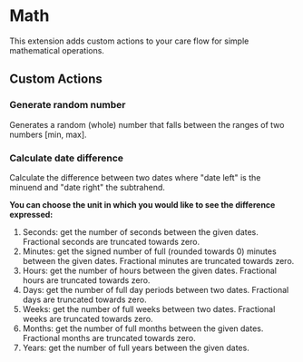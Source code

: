 # Math

This extension adds custom actions to your care flow for simple mathematical operations.

## Custom Actions

### Generate random number

Generates a random (whole) number that falls between the ranges of two numbers [min, max].

### Calculate date difference

Calculate the difference between two dates where "date left" is the minuend and "date right" the subtrahend.

**You can choose the unit in which you would like to see the difference expressed:**

1. Seconds: get the number of seconds between the given dates. Fractional seconds are truncated towards zero.
2. Minutes: get the signed number of full (rounded towards 0) minutes between the given dates. Fractional minutes are truncated towards zero.
3. Hours: get the number of hours between the given dates. Fractional hours are truncated towards zero.
4. Days: get the number of full day periods between two dates. Fractional days are truncated towards zero.
5. Weeks: get the number of full weeks between two dates. Fractional weeks are truncated towards zero.
6. Months: get the number of full months between the given dates. Fractional months are truncated towards zero.
7. Years: get the number of full years between the given dates.
